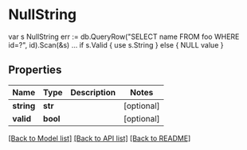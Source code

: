 # NullString

var s NullString err := db.QueryRow(\"SELECT name FROM foo WHERE id=?\", id).Scan(&s) ... if s.Valid { use s.String } else { NULL value }
## Properties
Name | Type | Description | Notes
------------ | ------------- | ------------- | -------------
**string** | **str** |  | [optional] 
**valid** | **bool** |  | [optional] 

[[Back to Model list]](../README.md#documentation-for-models) [[Back to API list]](../README.md#documentation-for-api-endpoints) [[Back to README]](../README.md)


